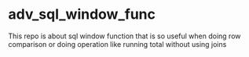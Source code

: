 # adv_sql_window_func
This repo is about sql window function that is so useful when doing row comparison or doing operation like running total without using joins
